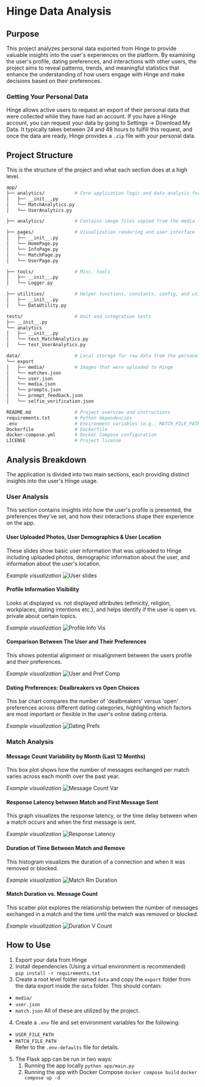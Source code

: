 # Hinge Data Analysis
## Purpose
This project analyzes personal data exported from Hinge to provide valuable insights into the user's experiences on the platform. By examining the user's profile, dating preferences, and interactions with other users, the project aims to reveal patterns, trends, and meaningful statistics that enhance the understanding of how users engage with Hinge and make decisions based on their preferences.

### Getting Your Personal Data
Hinge allows active users to request an export of their personal data that were collected while they have had an account. If you have a Hinge account, you can request your data by going to Settings -> Download My Data. It typically takes between 24 and 48 hours to fulfill this request, and once the data are ready, Hinge provides a `.zip` file with your personal data.

## Project Structure
This is the structure of the project and what each section does at a high level.
```bash
app/
├── analytics/           # Core application logic and data analysis for users and matches
│   ├── __init__.py
│   └── MatchAnalytics.py
│   └── UserAnalytics.py

├── analytics/           # Contains image files copied from the media folder in the export

├── pages/               # Visualization rendering and user interface
│   ├── __init__.py
│   └── HomePage.py
│   └── InfoPage.py
│   └── MatchPage.py
│   └── UserPage.py

├── tools/               # Misc. tools
│   ├── __init__.py
│   └── Logger.py

├── utilities/           # Helper functions, constants, config, and utilities
│   ├── __init__.py
│   └── DataUtility.py

tests/                   # Unit and integration tests
├── __init__.py
└── analytics 
│   ├── __init__.py
│   └── test_MatchAnalytics.py
│   └── test_UserAnalytics.py

data/                    # Local storage for raw data from the personal export
└── export 
│   ├── media/           # Images that were uploaded to Hinge
│   └── matches.json
│   └── user.json
│   └── media.json
│   └── prompts.json
│   └── prompt_feedback.json
│   └── selfie_verification.json

README.md                # Project overview and instructions
requirements.txt         # Python dependencies
.env                     # Environment variables (e.g., MATCH_FILE_PATH)
Dockerfile               # Dockerfile
docker-compose.yml       # Docker Compose configuration 
LICENSE                  # Project license
```

## Analysis Breakdown
The application is divided into two main sections, each providing distinct insights into the user's Hinge usage.

### User Analysis
This section contains insights into how the user's profile is presented, the preferences they've set, and how their interactions shape their experience on the app.

#### User Uploaded Photos, User Demographics & User Location
These slides show basic user information that was uploaded to Hinge including uploaded photos, demographic information about the user, and information about the user's location.

*Example visualization*
![User slides](screenshots/user_slides.png)

#### Profile Information Visibility
Looks at displayed vs. not displayed attributes (ethnicity, religion, workplaces, dating intentions etc.), and helps identify if the user is open vs. private about certain topics.

*Example visualization*
![Profile Info Vis](screenshots/profile_info_vis.png)

#### Comparison Between The User and Their Preferences
This shows potential alignment or misalignment between the users profile and their preferences.

*Example visualization*
![User and Pref Comp](screenshots/com_bet_user_and_prefs.png)

#### Dating Preferences: Dealbreakers vs Open Choices
This bar chart compares the number of 'dealbreakers' versus 'open' preferences across different dating categories, highlighting which factors are most important or flexible in the user's online dating criteria.

*Example visualization*
![Dating Prefs](screenshots/dating_prefs.png)

### Match Analysis
#### Message Count Variability by Month (Last 12 Months)
This box plot shows how the number of messages exchanged per match varies across each month over the past year. 

*Example visualization*
![Message Count Var](screenshots/msg_count_boxplot.png)

#### Response Latency between Match and First Message Sent
This graph visualizes the response latency, or the time delay between when a match occurs and when the first message is sent.

*Example visualization*
![Response Latency](screenshots/resp_latency.png)

#### Duration of Time Between Match and Remove
This histogram visualizes the duration of a connection and when it was removed or blocked. 

*Example visualization*
![Match Rm Duration](screenshots/duration_match_rm.png)

#### Match Duration vs. Message Count
This scatter plot explores the relationship between the number of messages exchanged in a match and the time until the match was removed or blocked. 

*Example visualization*
![Duration V Count](screenshots/duration_v_count.png)

## How to Use
1. Export your data from Hinge
2. Install dependencies
(Using a virtual environment is recommended)  
`pip install -r requirements.txt`
3. Create a root level folder named `data` and copy the `export` folder from the data export inside the `data` folder. This should contain:  
- `media/`
- `user.json`
- `match.json`
All of these are utilized by the project.
4. Create a `.env` file and set environment variables for the following:
- `USER_FILE_PATH`
- `MATCH_FILE_PATH`  
Refer to the `.env-defaults` file for details.
5. The Flask app can be run in two ways:  
    1. Running the app locally
        `python app/main.py`
    2. Running the app with Docker Compose
        `docker compose build`
        `docker compose up -d`
